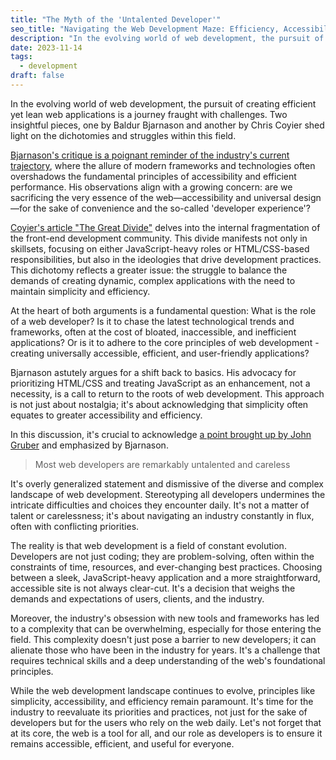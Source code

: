 ```yaml
---
title: "The Myth of the 'Untalented Developer'"
seo_title: "Navigating the Web Development Maze: Efficiency, Accessibility, and the Myth of the 'Untalented Developer'"
description: "In the evolving world of web development, the pursuit of creating efficient yet lean web applications is a journey fraught with challenges. Two insightful pieces, one by Baldur Bjarnason and another by Chris Coyier shed light on the dichotomies and struggles within this field. "
date: 2023-11-14
tags:
  - development
draft: false
---
```



In the evolving world of web development, the pursuit of creating efficient yet lean web applications is a journey fraught with challenges. Two insightful pieces, one by Baldur Bjarnason and another by Chris Coyier shed light on the dichotomies and struggles within this field.

[Bjarnason's critique is a poignant reminder of the industry's current trajectory](https://www.baldurbjarnason.com/2023/web-dev-untalented/), where the allure of modern frameworks and technologies often overshadows the fundamental principles of accessibility and efficient performance. His observations align with a growing concern: are we sacrificing the very essence of the web—accessibility and universal design—for the sake of convenience and the so-called 'developer experience'?

[Coyier's article "The Great Divide"](https://css-tricks.com/the-great-divide/) delves into the internal fragmentation of the front-end development community. This divide manifests not only in skillsets, focusing on either JavaScript-heavy roles or HTML/CSS-based responsibilities, but also in the ideologies that drive development practices. This dichotomy reflects a greater issue: the struggle to balance the demands of creating dynamic, complex applications with the need to maintain simplicity and efficiency.

At the heart of both arguments is a fundamental question: What is the role of a web developer? Is it to chase the latest technological trends and frameworks, often at the cost of bloated, inaccessible, and inefficient applications? Or is it to adhere to the core principles of web development - creating universally accessible, efficient, and user-friendly applications?

Bjarnason astutely argues for a shift back to basics. His advocacy for prioritizing HTML/CSS and treating JavaScript as an enhancement, not a necessity, is a call to return to the roots of web development. This approach is not just about nostalgia; it's about acknowledging that simplicity often equates to greater accessibility and efficiency.

In this discussion, it's crucial to acknowledge [a point brought up by John Gruber](https://daringfireball.net/2023/11/the_2023_m3_macbook_pros) and emphasized by Bjarnason. 

> Most web developers are remarkably untalented and careless

It's overly generalized statement and dismissive of the diverse and complex landscape of web development. Stereotyping all developers undermines the intricate difficulties and choices they encounter daily. It's not a matter of talent or carelessness; it's about navigating an industry constantly in flux, often with conflicting priorities.

The reality is that web development is a field of constant evolution. Developers are not just coding; they are problem-solving, often within the constraints of time, resources, and ever-changing best practices. Choosing between a sleek, JavaScript-heavy application and a more straightforward, accessible site is not always clear-cut. It's a decision that weighs the demands and expectations of users, clients, and the industry.

Moreover, the industry's obsession with new tools and frameworks has led to a complexity that can be overwhelming, especially for those entering the field. This complexity doesn't just pose a barrier to new developers; it can alienate those who have been in the industry for years. It's a challenge that requires technical skills and a deep understanding of the web's foundational principles.

While the web development landscape continues to evolve, principles like simplicity, accessibility, and efficiency remain paramount. It's time for the industry to reevaluate its priorities and practices, not just for the sake of developers but for the users who rely on the web daily. Let's not forget that at its core, the web is a tool for all, and our role as developers is to ensure it remains accessible, efficient, and useful for everyone.